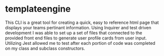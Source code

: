 # templateengine
This CLI is a great tool for creating a quick, easy to reference html page that displays your teams pertinant information. Using Inquirer and test driven development I was able to set up a set of files that connected to the provided front end files to generate user profile cards from user input. Utilizing Jest allowed me to test after each portion of code was completed on my class and subclass constructors.
